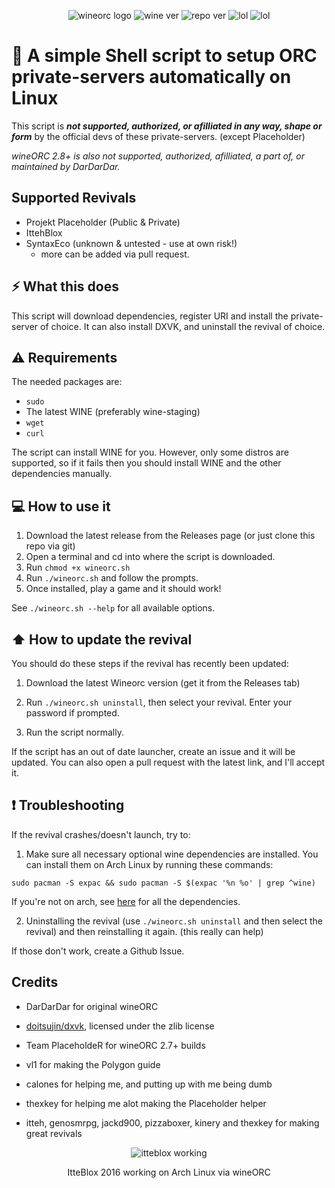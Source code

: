 <div align="center" class="tip" markdown="1" style>

![wineorc logo](https://raw.githubusercontent.com/PlaceholderLabs/Wineorc/main/photos/Wineorclogo.png)
![wine ver](https://img.shields.io/badge/wine-7.20--8.X-red) 
![repo ver](https://img.shields.io/badge/Current%20version-2.8_plh-success) 
![lol](https://img.shields.io/badge/Pretty-cool-informational)
![lol](https://img.shields.io/badge/Not-by%20dardardar-informational)

</div>

# 🍷 A simple Shell script to setup ORC private-servers automatically on Linux

This script is ***not supported, authorized, or afilliated in any way, shape or form*** by the official devs of these private-servers. (except Placeholder)

*wineORC 2.8+ is also not supported, authorized, afilliated, a part of, or maintained by DarDarDar.*

## Supported Revivals
* Projekt Placeholder (Public & Private)
* IttehBlox
* SyntaxEco (unknown & untested - use at own risk!)
  - more can be added via pull request.

## ⚡ What this does
This script will download dependencies, register URI and install the private-server of choice. It can also install DXVK, and uninstall the revival of choice.

## ⚠️ Requirements
The needed packages are:
- `sudo`
- The latest WINE (preferably wine-staging)
- `wget`
- `curl`

The script can install WINE for you. However, only some distros are supported, so if it fails then you should install WINE and the other dependencies manually.

## 💻 How to use it

1. Download the latest release from the Releases page (or just clone this repo via git)
2. Open a terminal and cd into where the script is downloaded.
3. Run `chmod +x wineorc.sh`
4. Run `./wineorc.sh` and follow the prompts.
5. Once installed, play a game and it should work!

See `./wineorc.sh --help` for all available options.

## ⬆️ How to update the revival
You should do these steps if the revival has recently been updated:

1. Download the latest Wineorc version (get it from the Releases tab)

2. Run `./wineorc.sh uninstall`, then select your revival. Enter your password if prompted.

3. Run the script normally.

If the script has an out of date launcher, create an issue and it will be updated. You can also open a pull request with the latest link, and I'll accept it.

## ❗ Troubleshooting
If the revival crashes/doesn't launch, try to:

1. Make sure all necessary optional wine dependencies are installed. You can install them on Arch Linux by running these commands:

`sudo pacman -S expac &&
sudo pacman -S $(expac '%n %o' | grep ^wine)`

If you're not on arch, see [here](https://wiki.winehq.org/Building_Wine#Satisfying_Build_Dependencies) for all the dependencies.

2. Uninstalling the revival (use `./wineorc.sh uninstall` and then select the revival) and then reinstalling it again. (this really can help)

If those don't work, create a Github Issue.

## Credits

* DarDarDar for original wineORC

* [doitsujin/dxvk](https://github.com/doitsujin/dxvk), licensed under the zlib license

* Team PlaceholdeR for wineORC 2.7+ builds

* vl1 for making the Polygon guide

* calones for helping me, and putting up with me being dumb

* thexkey for helping me alot making the Placeholder helper

* itteh, genosmrpg, jackd900, pizzaboxer, kinery and thexkey for making great revivals


<div align="center" class="tip" markdown="1" style>

![itteblox working](https://raw.githubusercontent.com/PlaceholderLabs/Wineorc/main/photos/ittebloxlinux.png)

ItteBlox 2016 working on Arch Linux via wineORC

</div>
